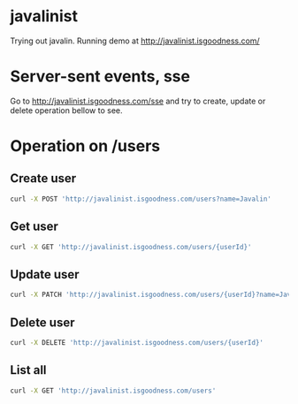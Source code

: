 # javalinist
Trying out javalin. Running demo at http://javalinist.isgoodness.com/

# Server-sent events, sse
Go to http://javalinist.isgoodness.com/sse and try to create, update or delete operation bellow to see.

# Operation on /users
## Create user
```bash
curl -X POST 'http://javalinist.isgoodness.com/users?name=Javalin'
```
## Get user
```bash
curl -X GET 'http://javalinist.isgoodness.com/users/{userId}'
```
## Update user
```bash
curl -X PATCH 'http://javalinist.isgoodness.com/users/{userId}?name=Javalinist'
```
## Delete user
```bash
curl -X DELETE 'http://javalinist.isgoodness.com/users/{userId}'
```
## List all
```bash
curl -X GET 'http://javalinist.isgoodness.com/users'
```
